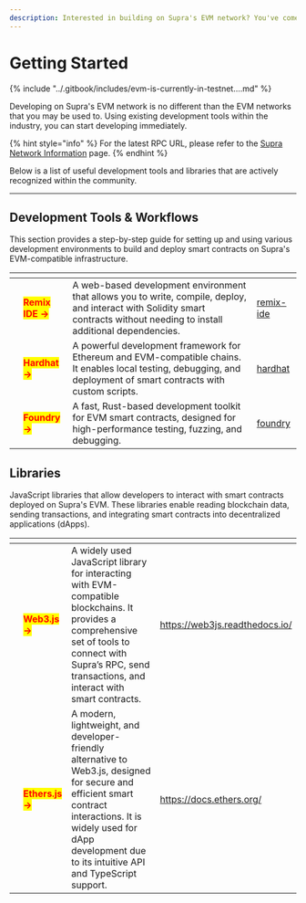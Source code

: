 ```yaml
---
description: Interested in building on Supra's EVM network? You've come to the right place!
---
```


# Getting Started

{% include "../.gitbook/includes/evm-is-currently-in-testnet....md" %}

Developing on Supra's EVM network is no different than the EVM networks that you may be used to. Using existing development tools within the industry, you can start developing immediately.

{% hint style="info" %}
For the latest RPC URL, please refer to the [Supra Network Information](../network-information.md) page.
{% endhint %}

Below is a list of useful development tools and libraries that are actively recognized within the community.

***

## Development Tools & Workflows

This section provides a step-by-step guide for setting up and using various development environments to build and deploy smart contracts on Supra's EVM-compatible infrastructure.

<table data-view="cards"><thead><tr><th></th><th></th><th></th><th data-hidden data-card-target data-type="content-ref"></th></tr></thead><tbody><tr><td></td><td><mark style="color:red;"><strong>Remix IDE →</strong></mark></td><td>A web-based development environment that allows you to write, compile, deploy, and interact with Solidity smart contracts without needing to install additional dependencies.</td><td><a href="remix-ide/">remix-ide</a></td></tr><tr><td></td><td><mark style="color:red;"><strong>Hardhat →</strong></mark></td><td>A powerful development framework for Ethereum and EVM-compatible chains. It enables local testing, debugging, and deployment of smart contracts with custom scripts.</td><td><a href="hardhat/">hardhat</a></td></tr><tr><td></td><td><mark style="color:red;"><strong>Foundry →</strong></mark></td><td>A fast, Rust-based development toolkit for EVM smart contracts, designed for high-performance testing, fuzzing, and debugging.</td><td><a href="foundry/">foundry</a></td></tr></tbody></table>

## Libraries

JavaScript libraries that allow developers to interact with smart contracts deployed on Supra's EVM. These libraries enable reading blockchain data, sending transactions, and integrating smart contracts into decentralized applications (dApps).

<table data-view="cards"><thead><tr><th></th><th></th><th></th><th data-hidden data-card-target data-type="content-ref"></th></tr></thead><tbody><tr><td></td><td><mark style="color:red;"><strong>Web3.js →</strong></mark></td><td>A widely used JavaScript library for interacting with EVM-compatible blockchains. It provides a comprehensive set of tools to connect with Supra’s RPC, send transactions, and interact with smart contracts.</td><td><a href="https://web3js.readthedocs.io/">https://web3js.readthedocs.io/</a></td></tr><tr><td></td><td><mark style="color:red;"><strong>Ethers.js →</strong></mark></td><td>A modern, lightweight, and developer-friendly alternative to Web3.js, designed for secure and efficient smart contract interactions. It is widely used for dApp development due to its intuitive API and TypeScript support.</td><td><a href="https://docs.ethers.org/">https://docs.ethers.org/</a></td></tr></tbody></table>
